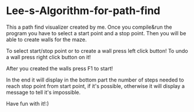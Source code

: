 # Lee-s-Algorithm-for-path-find

This a path find visualizer created by me.
Once you compile&run the program you have to select a start point and a stop point.
Then you will be able to create walls for the maze.

To select start/stop point or to create a wall press left click button!
To undo a wall press right click button on it!

After you created the walls press F1 to start!

In the end it will display in the bottom part the number of steps needed to reach stop point from start point, if it's possible, otherwise it will display a message to tell it's impossible.

Have fun with it!:)
